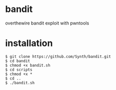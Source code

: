 # bandit
overthewire bandit exploit with pwntools
# installation
```
$ git clone https://github.com/Synth/bandit.git
$ cd bandit
$ chmod +x bandit.sh
$ cd scripts
$ chmod +x *
$ cd ..
$ ./bandit.sh
```
